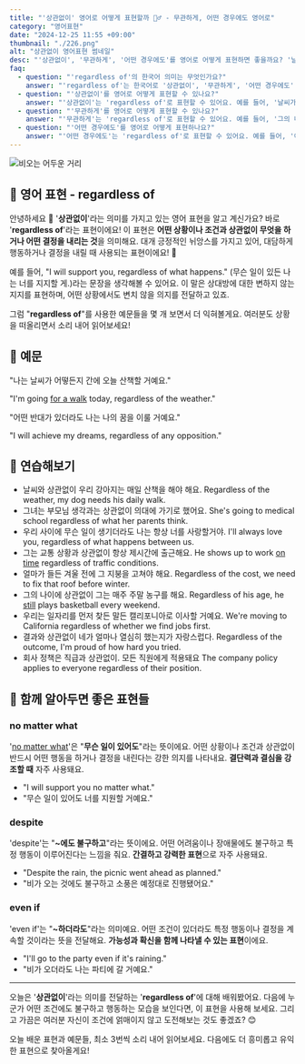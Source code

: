 ```yaml
---
title: "'상관없이' 영어로 어떻게 표현할까 🤷‍♂️ - 무관하게, 어떤 경우에도 영어로"
category: "영어표현"
date: "2024-12-25 11:55 +09:00"
thumbnail: "./226.png"
alt: "상관없이 영어표현 썸네일"
desc: "'상관없이', '무관하게', '어떤 경우에도'를 영어로 어떻게 표현하면 좋을까요? '날씨가 어떻든 상관없이 우리는 소풍을 갈 거야', '그의 나이에 무관하게 그는 정말 성숙해' 등을 영어로 표현하는 법을 배워봅시다. 다양한 예문을 통해서 연습하고 본인의 표현으로 만들어 보세요."
faq:
  - question: "'regardless of'의 한국어 의미는 무엇인가요?"
    answer: "'regardless of'는 한국어로 '상관없이', '무관하게', '어떤 경우에도' 등의 의미를 가지고 있어요."
  - question: "'상관없이'를 영어로 어떻게 표현할 수 있나요?"
    answer: "'상관없이'는 'regardless of'로 표현할 수 있어요. 예를 들어, '날씨가 어떻든 상관없이 우리는 소풍을 갈 거야'는 'We are going on a picnic regardless of the weather'라고 말할 수 있어요."
  - question: "'무관하게'를 영어로 어떻게 표현할 수 있나요?"
    answer: "'무관하게'는 'regardless of'로 표현할 수 있어요. 예를 들어, '그의 나이에 무관하게 그는 정말 성숙해'는 'He is really mature regardless of his age'라고 말할 수 있어요."
  - question: "'어떤 경우에도'를 영어로 어떻게 표현하나요?"
    answer: "'어떤 경우에도'는 'regardless of'로 표현할 수 있어요. 예를 들어, '어떤 경우에도 나는 너를 지지할 거야'는 'I will support you regardless of the circumstances'라고 말할 수 있어요."
---
```


![비오는 어두운 거리](./226-1.jpg)

## 🌟 영어 표현 - regardless of

안녕하세요 👋 '**상관없이**'라는 의미를 가지고 있는 영어 표현을 알고 계신가요? 바로 '**regardless of**'라는 표현이에요! 이 표현은 **어떤 상황이나 조건과 상관없이 무엇을 하거나 어떤 결정을 내리는 것**을 의미해요. 대개 긍정적인 뉘앙스를 가지고 있어, 대담하게 행동하거나 결정을 내릴 때 사용되는 표현이에요! 🚀

예를 들어, "I will support you, regardless of what happens." (무슨 일이 있든 나는 너를 지지할 게.)라는 문장을 생각해볼 수 있어요. 이 말은 상대방에 대한 변하지 않는 지지를 표현하며, 어떤 상황에서도 변치 않을 의지를 전달하고 있죠.

그럼 "**regardless of**"를 사용한 예문들을 몇 개 보면서 더 익혀볼게요. 여러분도 상황을 떠올리면서 소리 내어 읽어보세요!

## 📖 예문

"나는 날씨가 어떻든지 간에 오늘 산책할 거예요."

"I'm going [for a walk](/blog/in-english/033.for-a-walk-on-a-walk/) today, regardless of the weather."

"어떤 반대가 있더라도 나는 나의 꿈을 이룰 거예요."

"I will achieve my dreams, regardless of any opposition."

## 💬 연습해보기

<ul data-interactive-list>
  <li data-interactive-item>
    <span data-toggler>날씨와 상관없이 우리 강아지는 매일 산책을 해야 해요.</span>
    <span data-answer>Regardless of the weather, my dog needs his daily walk.</span>
  </li>
  <li data-interactive-item>
    <span data-toggler>그녀는 부모님 생각과는 상관없이 의대에 가기로 했어요.</span>
    <span data-answer>She's going to medical school regardless of what her parents think.</span>
  </li>
  <li data-interactive-item>
    <span data-toggler>우리 사이에 무슨 일이 생기더라도 나는 항상 너를 사랑할거야.</span>
    <span data-answer>I'll always love you, regardless of what happens between us.</span>
  </li>
  <li data-interactive-item>
    <span data-toggler>그는 교통 상황과 상관없이 항상 제시간에 출근해요.</span>
    <span data-answer>He shows up to work <a href="/blog/vocab-1/043.on-time/">on time</a> regardless of traffic conditions.</span>
  </li>
  <li data-interactive-item>
    <span data-toggler>얼마가 들든 겨울 전에 그 지붕을 고쳐야 해요.</span>
    <span data-answer>Regardless of the cost, we need to fix that roof before winter.</span>
  </li>
  <li data-interactive-item>
    <span data-toggler>그의 나이에 상관없이 그는 매주 주말 농구를 해요.</span>
    <span data-answer>Regardless of his age, he <a href="/blog/in-english/254.still/">still</a> plays basketball every weekend.</span>
  </li>
  <li data-interactive-item>
    <span data-toggler>우리는 일자리를 먼저 찾든 말든 캘리포니아로 이사할 거예요.</span>
    <span data-answer>We're moving to California regardless of whether we find jobs first.</span>
  </li>
  <li data-interactive-item>
    <span data-toggler>결과와 상관없이 네가 얼마나 열심히 했는지가 자랑스럽다.</span>
    <span data-answer>Regardless of the outcome, I'm proud of how hard you tried.</span>
  </li>
  <li data-interactive-item>
    <span data-toggler>회사 정책은 직급과 상관없이. 모든 직원에게 적용돼요</span>
    <span data-answer>The company policy applies to everyone regardless of their position.</span>
  </li>
</ul>

## 🤝 함께 알아두면 좋은 표현들

### no matter what

'[no matter what](/blog/in-english/229.no-matter-what/)'은 "**무슨 일이 있어도**"라는 뜻이에요. 어떤 상황이나 조건과 상관없이 반드시 어떤 행동을 하거나 결정을 내린다는 강한 의지를 나타내요. **결단력과 결심을 강조할 때** 자주 사용돼요.

- "I will support you no matter what."
- "무슨 일이 있어도 너를 지원할 거예요."

### despite

'despite'는 "**~에도 불구하고**"라는 뜻이에요. 어떤 어려움이나 장애물에도 불구하고 특정 행동이 이루어진다는 느낌을 줘요. **간결하고 강력한 표현**으로 자주 사용돼요.

- "Despite the rain, the picnic went ahead as planned."
- "비가 오는 것에도 불구하고 소풍은 예정대로 진행됐어요."

### even if

'even if'는 "**~하더라도**"라는 의미예요. 어떤 조건이 있더라도 특정 행동이나 결정을 계속할 것이라는 뜻을 전달해요. **가능성과 확신을 함께 나타낼 수 있는 표현**이에요.

- "I'll go to the party even if it's raining."
- "비가 오더라도 나는 파티에 갈 거예요."

---

오늘은 '**상관없이**'라는 의미를 전달하는 '**regardless of**'에 대해 배워봤어요. 다음에 누군가 어떤 조건에도 불구하고 행동하는 모습을 보인다면, 이 표현을 사용해 보세요. 그리고 가끔은 여러분 자신이 조건에 얽매이지 않고 도전해보는 것도 좋겠죠? 😊

오늘 배운 표현과 예문들, 최소 3번씩 소리 내어 읽어보세요. 다음에도 더 흥미롭고 유익한 표현으로 찾아올게요!
